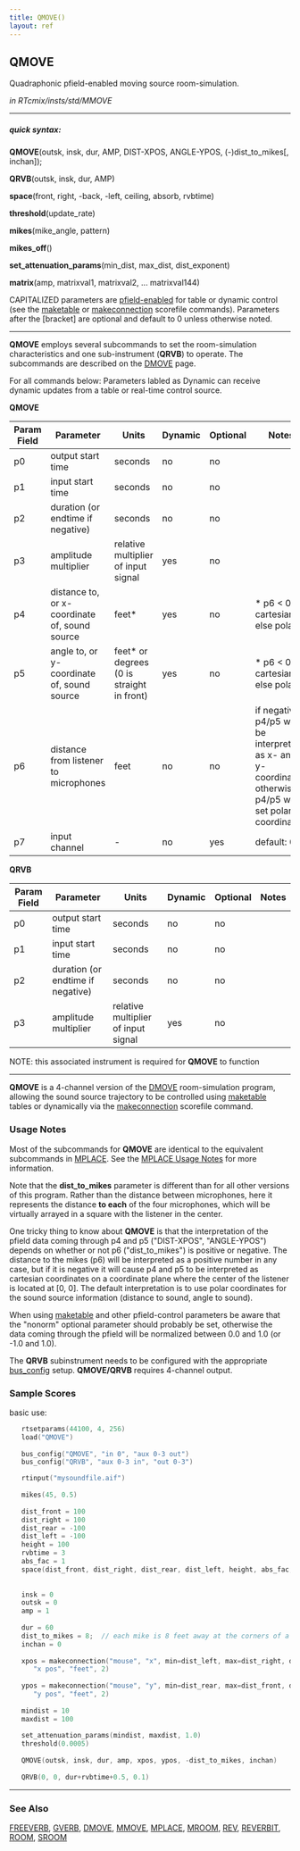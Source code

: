 ```yaml
---
title: QMOVE()
layout: ref
---
```


## QMOVE

Quadraphonic pfield-enabled moving source room-simulation.

*in RTcmix/insts/std/MMOVE*  
  

-----

##### quick syntax:

**QMOVE**(outsk, insk, dur, AMP, DIST-XPOS, ANGLE-YPOS,
(-)dist\_to_mikes\[, inchan\]);  
  
**QRVB**(outsk, insk, dur, AMP)  
  
**space**(front, right, -back, -left, ceiling, absorb, rvbtime)  
  
**threshold**(update\_rate)  
  
**mikes**(mike\_angle, pattern)  
  
**mikes\_off**()  
  
**set\_attenuation\_params**(min\_dist, max\_dist, dist\_exponent)  
  
**matrix**(amp, matrixval1, matrixval2, ... matrixval144)

CAPITALIZED parameters are [pfield-enabled](pfield-enabled.html) for
table or dynamic control (see the
[maketable](../scorefile/maketable.html) or
[makeconnection](../scorefile/makeconnection.html) scorefile
commands). Parameters after the \[bracket\] are optional and default to
0 unless otherwise noted.

-----

  
**QMOVE** employs several subcommands to set the room-simulation
characteristics and one sub-instrument (**QRVB**) to operate.  The subcommands are described on the [DMOVE](DMOVE.html) page.

For all commands below: Parameters labled as Dynamic can receive dynamic updates from a table or real-time control source.

  
<span id="QMOVE"></span> **QMOVE**  

Param Field	| Parameter | Units | Dynamic | Optional | Notes
----------- | --------- | ----- | -------- | --------- | ---------
p0 | output start time | seconds | no | no | 
p1 | input start time | seconds | no | no | 
p2 | duration (or endtime if negative) | seconds | no | no |
p3 | amplitude multiplier | relative multiplier of input signal | yes | no | 
p4 | distance to, or x-coordinate of, sound source | feet* | yes | no | * p6 < 0: cartesian, else polar | 
p5 | angle to, or y-coordinate of, sound source | feet* or degrees (0 is straight in front) | yes | no | * p6 < 0: cartesian, else polar
p6 | distance from listener to microphones | feet | no | no | if negative, p4/p5 will be interpreted as x- and y- coordinates, otherwise p4/p5 will set polar coordinates
p7 | input channel |  -  | no | yes | default: 0 | 

  
<span id="QRVB"></span> **QRVB**  

Param Field	| Parameter | Units | Dynamic | Optional | Notes
----------- | --------- | ----- | -------- | --------- | ---------
p0 | output start time | seconds | no | no | 
p1 | input start time | seconds | no | no | 
p2 | duration (or endtime if negative) | seconds | no | no | 
p3 | amplitude multiplier | relative multiplier of input signal | yes | no | 

   NOTE: this associated instrument is required for **QMOVE** to function
  

-----

  
**QMOVE** is a 4-channel version of the
[DMOVE](DMOVE.html) room-simulation program, allowing the sound source
trajectory to be controlled using
[maketable](../scorefile/maketable.html) tables or dynamically via the
[makeconnection](../scorefile/makeconnection.html) scorefile command.

### Usage Notes

Most of the subcommands for **QMOVE** are identical to the equivalent
subcommands in [MPLACE](MPLACE.html). See the [MPLACE Usage
Notes](MPLACE.html#usage_notes) for more information.

Note that the **dist\_to\_mikes** parameter is different than for all other versions of this program.  Rather than the distance between microphones, here it represents the distance **to each** of the four microphones, which will be virtually arrayed in a square with the listener in the center.

One tricky thing to know about **QMOVE** is that the
interpretation of the pfield data coming through p4 and p5 ("DIST-XPOS",
"ANGLE-YPOS") depends on whether or not p6 ("dist\_to_mikes") is positive
or negative. The distance to the mikes (p6) will be interpreted as a
positive number in any case, but if it is negative it will cause p4 and
p5 to be interpreted as cartesian coordinates on a coordinate plane
where the center of the listener is located at \[0, 0\]. The default
interpretation is to use polar coordinates for the sound source
information (distance to sound, angle to sound).

When using [maketable](../scorefile/maketable.html) and other
pfield-control parameters be aware that the "nonorm" optional parameter
should probably be set, otherwise the data coming through the pfield
will be normalized between 0.0 and 1.0 (or -1.0 and 1.0).

The **QRVB** subinstrument needs to be configured with the appropriate
[bus\_config](../scorefile/bus_config.html) setup. **QMOVE/QRVB**
requires 4-channel output.

### Sample Scores

basic use:

```cpp
   rtsetparams(44100, 4, 256)
   load("QMOVE")
   
   bus_config("QMOVE", "in 0", "aux 0-3 out")
   bus_config("QRVB", "aux 0-3 in", "out 0-3")

   rtinput("mysoundfile.aif")
   
   mikes(45, 0.5)
   
   dist_front = 100
   dist_right = 100
   dist_rear = -100
   dist_left = -100
   height = 100
   rvbtime = 3
   abs_fac = 1
   space(dist_front, dist_right, dist_rear, dist_left, height, abs_fac, rvbtime)
   
   
   insk = 0
   outsk = 0
   amp = 1
   
   dur = 60
   dist_to_mikes = 8;  // each mike is 8 feet away at the corners of a square
   inchan = 0
   
   xpos = makeconnection("mouse", "x", min=dist_left, max=dist_right, dflt=10, lag=90,
      "x pos", "feet", 2)
   
   ypos = makeconnection("mouse", "y", min=dist_rear, max=dist_front, dflt=10, lag=90, 
      "y pos", "feet", 2)
   
   mindist = 10
   maxdist = 100
   
   set_attenuation_params(mindist, maxdist, 1.0)
   threshold(0.0005)
   
   QMOVE(outsk, insk, dur, amp, xpos, ypos, -dist_to_mikes, inchan)
   
   QRVB(0, 0, dur+rvbtime+0.5, 0.1)
```

  

-----

### See Also

[FREEVERB](FREEVERB.html), [GVERB](GVERB.html), [DMOVE](DMOVE.html),
[MMOVE](MMOVE.html), [MPLACE](MPLACE.html), [MROOM](MROOM.html), [REV](REV.html), [REVERBIT](REVERBIT.html),
[ROOM](ROOM.html), [SROOM](SROOM.html)
